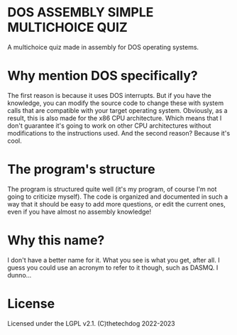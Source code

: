 # DOS ASSEMBLY SIMPLE MULTICHOICE QUIZ
A multichoice quiz made in assembly for DOS operating systems. 
# Why mention DOS specifically? 
The first reason is because it uses DOS interrupts. But if you have the knowledge, you can modify the source code to change these
with system calls that are compatible with your target operating system. 
Obviously, as a result, this is also made for the x86 CPU architecture. Which means that I don't guarantee it's going to work on other CPU architectures
without modifications to the instructions used.
And the second reason? Because it's cool.
# The program's structure
The program is structured quite well (it's my program, of course I'm not going to criticize myself). The code is organized and documented
in such a way that it should be easy to add more questions, or edit the current ones, even if you have almost no assembly knowledge!
# Why this name?
I don't have a better name for it. What you see is what you get, after all. I guess you could use an acronym to refer to it though, such as DASMQ. I dunno...
# License
Licensed under the LGPL v2.1.
(C)thetechdog 2022-2023
